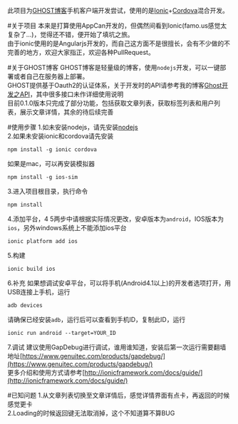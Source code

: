 此项目为[GHOST博客](https://ghost.org/)手机客户端开发尝试，使用的是[Ionic](http://ionicframework.com/)+[Cordova](http://ionicframework.com/)混合开发。

#关于项目
本来是打算使用AppCan开发的，但偶然间看到Ionic(famo.us感觉太复杂了...)，觉得还不错，便开始了填坑之旅。  
由于ionic使用的是Angularjs开发的，而自己这方面不是很擅长，会有不少做的不完善的地方，欢迎大家指正，欢迎各种PullRequest。  

#关于GHOST博客
GHOST博客是轻量级的博客，使用`nodejs`开发，可以一键部署或者自己在服务器上部署。  
GHOST提供基于Oauth2的认证体系，关于开发时的API请参考我的博客[Ghost开发之API](http://www.net2blog.com/ghost-api/)，其中很多接口未作详细使用说明  
目前0.1.0版本只完成了部分功能，包括获取文章列表，获取标签列表和用户列表，展示文章详情，其余的待后续完善  

#使用步骤
1.如未安装nodejs，请先安装[nodejs](https://nodejs.org/)  
2.如果未安装ionic和cordova请先安装  
```shell
npm install -g ionic cordova
```
如果是mac，可以再安装模拟器  
```shell
npm install -g ios-sim
```
3.进入项目根目录，执行命令  
```shell
npm install
```
4.添加平台，4 5两步中请根据实际情况更改，安卓版本为`android`，IOS版本为`ios`，另外windows系统上不能添加ios平台  
```shell
ionic platform add ios
```
5.构建  
```shell
ionic build ios
```
6.补充
如果想调试安卓平台，可以将手机(Android4.1以上)的开发者选项打开，用USB连接上手机，运行  
```shell
adb devices
```
请确保已经安装`adb`，运行后可以查看到手机ID，复制此ID，运行  
```shell
ionic run android --target=YOUR_ID
```
7.调试
建议使用GapDebug进行调试，谁用谁知道，安装后第一次运行需要翻墙  
地址[https://www.genuitec.com/products/gapdebug/](https://www.genuitec.com/products/gapdebug/)  
更多介绍和使用方式请参考[http://ionicframework.com/docs/guide/](http://ionicframework.com/docs/guide/)

#已知问题
1.从文章列表切换至文章详情后，感觉详情界面有点卡，再返回的时候感觉更卡  
2.Loading的时候返回键无法取消掉，这个不知道算不算BUG  